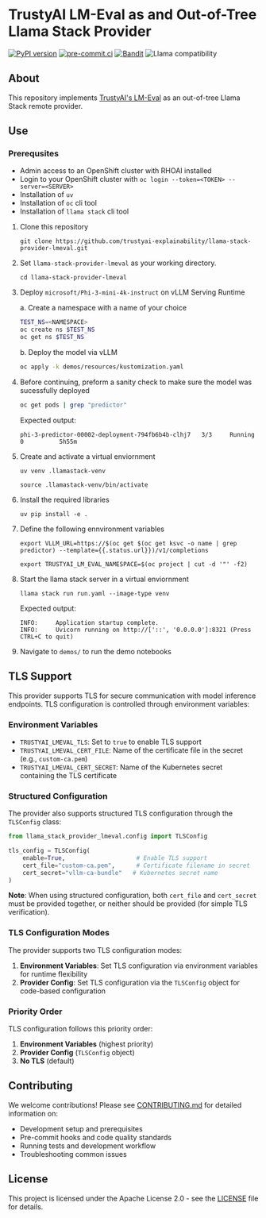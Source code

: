 # TrustyAI LM-Eval as and Out-of-Tree Llama Stack Provider

[![PyPI version](https://img.shields.io/pypi/v/llama_stack_provider_lmeval.svg)](https://pypi.org/project/llama-stack-provider-lmeval/) [![pre-commit.ci](https://github.com/trustyai-explainability/llama-stack-provider-lmeval/actions/workflows/pre-commit.yml/badge.svg)](https://github.com/trustyai-explainability/llama-stack-provider-lmeval/actions/workflows/pre-commit.yml) [![Bandit](https://github.com/trustyai-explainability/llama-stack-provider-lmeval/actions/workflows/security.yml/badge.svg)](https://github.com/trustyai-explainability/llama-stack-provider-lmeval/actions/workflows/security.yml?label="Bandit") ![Llama compatibility](https://img.shields.io/badge/%F0%9F%A6%99-0.2.16-blue)


## About
This repository implements [TrustyAI's LM-Eval](https://trustyai-explainability.github.io/trustyai-site/main/lm-eval-tutorial.html) as an out-of-tree Llama Stack remote provider.

## Use
### Prerequsites
* Admin access to an OpenShift cluster with RHOAI installed
* Login to your OpenShift cluster with `oc login --token=<TOKEN> --server=<SERVER>`
* Installation of `uv`
* Installation of `oc` cli tool
* Installation of `llama stack` cli tool

1. Clone this repository
    ```
    git clone https://github.com/trustyai-explainability/llama-stack-provider-lmeval.git
    ```

2. Set `llama-stack-provider-lmeval` as your working directory.
    ```
    cd llama-stack-provider-lmeval
    ```

3. Deploy `microsoft/Phi-3-mini-4k-instruct` on vLLM Serving Runtime

    a. Create a namespace with a name of your choice
    ```bash
    TEST_NS=<NAMESPACE>
    oc create ns $TEST_NS
    oc get ns $TEST_NS
    ```

    b. Deploy the model via vLLM
    ```bash
    oc apply -k demos/resources/kustomization.yaml
    ```

4. Before continuing, preform a sanity check to make sure the model was sucessfully deployed
    ```bash
    oc get pods | grep "predictor"
    ```

    Expected output:
    ```
    phi-3-predictor-00002-deployment-794fb6b4b-clhj7   3/3     Running   0          5h55m
    ```

5. Create and activate a virtual enviornment
    ```
    uv venv .llamastack-venv
    ```

    ```
    source .llamastack-venv/bin/activate
    ```

6. Install the required libraries
    ```
    uv pip install -e .
    ```

7. Define the following ennvironment variables
    ```
    export VLLM_URL=https://$(oc get $(oc get ksvc -o name | grep predictor) --template={{.status.url}})/v1/completions

    export TRUSTYAI_LM_EVAL_NAMESPACE=$(oc project | cut -d '"' -f2)
    ```

8. Start the llama stack server in a virtual enviornment
    ```
    llama stack run run.yaml --image-type venv
    ```

    Expected output:
    ```
    INFO:     Application startup complete.
    INFO:     Uvicorn running on http://['::', '0.0.0.0']:8321 (Press CTRL+C to quit)
    ```

9. Navigate to `demos/` to run the demo notebooks

## TLS Support
This provider supports TLS for secure communication with model inference endpoints. TLS configuration is controlled through environment variables:

### Environment Variables
- `TRUSTYAI_LMEVAL_TLS`: Set to `true` to enable TLS support
- `TRUSTYAI_LMEVAL_CERT_FILE`: Name of the certificate file in the secret (e.g., `custom-ca.pem`)
- `TRUSTYAI_LMEVAL_CERT_SECRET`: Name of the Kubernetes secret containing the TLS certificate

### Structured Configuration
The provider also supports structured TLS configuration through the `TLSConfig` class:

```python
from llama_stack_provider_lmeval.config import TLSConfig

tls_config = TLSConfig(
    enable=True,                    # Enable TLS support
    cert_file="custom-ca.pem",      # Certificate filename in secret
    cert_secret="vllm-ca-bundle"   # Kubernetes secret name
)
```

**Note**: When using structured configuration, both `cert_file` and `cert_secret` must be provided together, or neither should be provided (for simple TLS verification).

### TLS Configuration Modes

The provider supports two TLS configuration modes:

1. **Environment Variables**: Set TLS configuration via environment variables for runtime flexibility
2. **Provider Config**: Set TLS configuration via the `TLSConfig` object for code-based configuration

### Priority Order

TLS configuration follows this priority order:
1. **Environment Variables** (highest priority)
2. **Provider Config** (`TLSConfig` object)
3. **No TLS** (default)

## Contributing

We welcome contributions! Please see [CONTRIBUTING.md](CONTRIBUTING.md) for detailed information on:

- Development setup and prerequisites
- Pre-commit hooks and code quality standards
- Running tests and development workflow
- Troubleshooting common issues

## License

This project is licensed under the Apache License 2.0 - see the [LICENSE](LICENSE) file for details.
